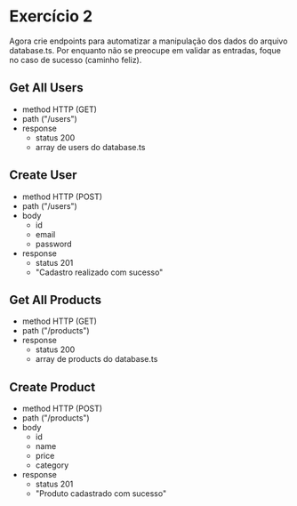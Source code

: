 # Exercício 2
Agora crie endpoints para automatizar a manipulação dos dados do arquivo database.ts.
Por enquanto não se preocupe em validar as entradas, foque no caso de sucesso (caminho feliz).

## Get All Users
- method HTTP (GET)
- path ("/users")
- response
    - status 200
    - array de users do database.ts

## Create User
- method HTTP (POST)
- path ("/users")
- body
    - id
    - email
    - password
- response
    - status 201
    - "Cadastro realizado com sucesso"

## Get All Products
- method HTTP (GET)
- path ("/products")
- response
    - status 200
    - array de products do database.ts

## Create Product
- method HTTP (POST)
- path ("/products")
- body
    - id
    - name
    - price
    - category
- response
    - status 201
    - "Produto cadastrado com sucesso"
